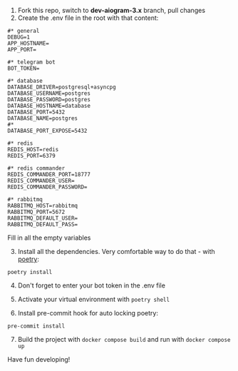 1. Fork this repo, switch to **dev-aiogram-3.x** branch, pull changes
2. Create the .env file in the root with that content:

```
#* general
DEBUG=1
APP_HOSTNAME=
APP_PORT=

#* telegram bot
BOT_TOKEN=

#* database
DATABASE_DRIVER=postgresql+asyncpg
DATABASE_USERNAME=postgres
DATABASE_PASSWORD=postgres
DATABASE_HOSTNAME=database
DATABASE_PORT=5432
DATABASE_NAME=postgres
#*
DATABASE_PORT_EXPOSE=5432

#* redis
REDIS_HOST=redis
REDIS_PORT=6379

#* redis commander
REDIS_COMMANDER_PORT=18777
REDIS_COMMANDER_USER=
REDIS_COMMANDER_PASSWORD=

#* rabbitmq
RABBITMQ_HOST=rabbitmq
RABBITMQ_PORT=5672
RABBITMQ_DEFAULT_USER=
RABBITMQ_DEFAULT_PASS=
```
Fill in all the empty variables

3. Install all the dependencies. Very comfortable way to do that - with [poetry](https://python-poetry.org/docs/):

```
poetry install
```

4. Don't forget to enter your bot token in the .env file

5. Activate your virtual environment with `poetry shell`

6. Install pre-commit hook for auto locking poetry:

```
pre-commit install
```

7. Build the project with `docker compose build` and run with `docker compose up`

Have fun developing!
